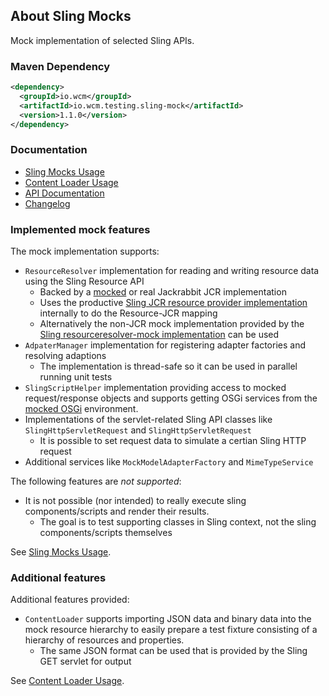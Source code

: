 ## About Sling Mocks

Mock implementation of selected Sling APIs.


### Maven Dependency

```xml
<dependency>
  <groupId>io.wcm</groupId>
  <artifactId>io.wcm.testing.sling-mock</artifactId>
  <version>1.1.0</version>
</dependency>
```

### Documentation

* [Sling Mocks Usage][usage-mocks]
* [Content Loader Usage][usage-content-loader]
* [API Documentation][apidocs]
* [Changelog][changelog]


### Implemented mock features

The mock implementation supports:

* `ResourceResolver` implementation for reading and writing resource data using the Sling Resource API
    * Backed by a [mocked][jcr-mock] or real Jackrabbit JCR implementation
    * Uses the productive [Sling JCR resource provider implementation][jcr-resource] internally to do the Resource-JCR mapping
    * Alternatively the non-JCR mock implementation provided by the 
   [Sling resourceresolver-mock implementation][resourceresolver-mock] can be used
* `AdpaterManager` implementation for registering adapter factories and resolving adaptions
    * The implementation is thread-safe so it can be used in parallel running unit tests
* `SlingScriptHelper` implementation providing access to mocked request/response objects and supports getting
   OSGi services from the [mocked OSGi][osgi-mock] environment.
* Implementations of the servlet-related Sling API classes like `SlingHttpServletRequest` and `SlingHttpServletRequest`
    * It is possible to set request data to simulate a certian Sling HTTP request
* Additional services like `MockModelAdapterFactory` and  `MimeTypeService` 

[osgi-mock]: http://wcm.io/testing/osgi-mock/
[jcr-mock]: http://wcm.io/testing/jcr-mock/
[jcr-resource]: http://svn.apache.org/repos/asf/sling/trunk/bundles/jcr/resource
[resourceresolver-mock]: http://svn.eu.apache.org/repos/asf/sling/trunk/testing/resourceresolver-moc

The following features are *not supported*:

* It is not possible (nor intended) to really execute sling components/scripts and render their results.
    * The goal is to test supporting classes in Sling context, not the sling components/scripts themselves

See [Sling Mocks Usage][usage-mocks].


### Additional features

Additional features provided:

* `ContentLoader` supports importing JSON data and binary data into the mock resource hierarchy to easily 
  prepare a test fixture consisting of a hierarchy of resources and properties.
    * The same JSON format can be used that is provided by the Sling GET servlet for output

See [Content Loader Usage][usage-content-loader].

[usage-mocks]: usage-mocks.html
[usage-content-loader]: usage-content-loader.html
[apidocs]: apidocs/
[changelog]: changes-report.html
